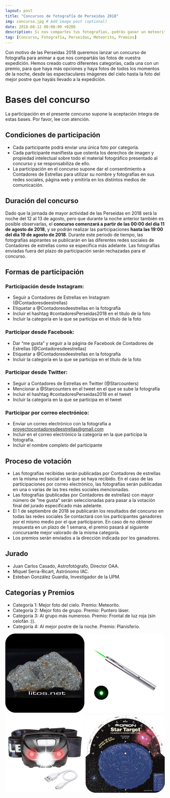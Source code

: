 ```yaml
---
layout: post
title: "Concursos de fotografía de Perseidas 2018"
img: concurso.jpg # Add image post (optional)
date: 2018-08-12 00:00:00 +0200
description: Si nos compartes tus fotografías, podrás ganar un meteorito, un puntero láser y algunas cosas más. Sigue leyendo... # Add post description (optional)
tag: [Concurso, Fotografía, Perseidas, Meteorito, Premios]
---
```

Con motivo de las Perseidas 2018 queremos lanzar un concurso de fotografía para animar a que nos compartáis las fotos de vuestra expedición. Hemos creado cuatro diferentes categorías, cada una con un premio, para que haya más opciones y haya fotos de todos los momentos de la noche, desde las espectaculares imágenes del cielo hasta la foto del mejor postre que hayáis llevado a la expedición.

# Bases del concurso

La participación en el presente concurso supone la aceptación íntegra de estas bases. Por favor, lee con atención.

## Condiciones de participación

* Cada participante podrá enviar una única foto por categoría.
* Cada participante manifiesta que ostenta los derechos de imagen y propiedad intelectual sobre todo el material fotográfico presentado al concurso y se responsabiliza de ello.
* La participación en el concurso supone dar el consentimiento a Contadores de Estrellas para utilizar su nombre y fotografías en sus redes sociales, página web y emitirla en los distintos medios de comunicación.

## Duración del concurso

Dado que la jornada de mayor actividad de las Perseidas en 2018 será la noche del 12 al 13 de agosto, pero que durante la noche anterior también es posible observarlas, el **concurso comenzará a partir de las 00:00 del día 11 de agosto de 2018**, y se podrán realizar las participaciones **hasta las 19:00 del día 19 de agosto de 2018**. Durante este periodo de tiempo, las fotografías aspirantes se publicarán en las diferentes redes sociales de Contadores de estrellas como se especifica más adelante. Las fotografías enviadas fuera del plazo de participación serán rechazadas para el concurso.

## Formas de participación

### Participación desde **Instagram**:
* Seguir a Contadores de Estrellas en Instagram (@Contadoresdeestrellas)
* Etiquetar a @Contadoresdeestrellas en la fotografía
* Incluir el hashtag #contadoresPerseidas2018 en el título de la foto
* Incluir la categoría en la que se participa en el título de la foto

### Participar desde **Facebook**:
* Dar “me gusta” y seguir a la página de Facebook de Contadores de Estrellas (@Contadoresdeestrellas)
* Etiquetar a @Contadoresdeestrellas en la fotografía
* Incluir la categoría en la que se participa en el título de la foto

### Participar desde **Twitter**:
* Seguir a Contadores de Estrellas en Twitter (@Starcounters)
* Mencionar a @Starcounters en el tweet en el que se sube la fotografía
* Incluir el hashtag #contadoresPerseidas2018 en el tweet
* Incluir la categoría en la que se participa en el tweet

### Participar por correo electrónico:
* Enviar un correo electrónico con  la fotografía a proyectocontadoresdeestrellas@gmail.com
* Incluir en el correo electrónico la categoría en la que participa la fotografía.
* Incluir el nombre completo del participante

## Proceso de votación

* Las fotografías recibidas serán publicadas por Contadores de estrellas en la misma red social en la que se haya recibido. En el caso de las participaciones por correo electrónico, las fotografías serán publicadas en una o varias de las tres redes sociales mencionadas.
* Las fotografías (publicadas por Contadores de estrellas) con mayor número de “me gusta” serán seleccionadas para pasar a la votación final del jurado especificado más adelante.
* El 1 de septiembre de 2018 se publicarán los resultados del concurso en todas las redes sociales
Se contactará con los participantes ganadores por el mismo medio por el que participaron. En caso de no obtener respuesta en un plazo de 1 semana, el premio pasará al siguiente concursante mejor valorado de la misma categoría.
* Los premios serán enviados a la dirección indicada por los ganadores.

## Jurado

* Juan Carlos Casado, Astrofotógrafo, Director OAA.
* Miquel Serra-Ricart, Astrónomo IAC.
* Esteban González Guardia, Investigador de la UPM.

## Categorías y Premios

* Categoría 1: Mejor foto del cielo. Premio: Meteorito.
* Categoría 2: Mejor foto de grupo. Premio: Puntero láser.
* Categoría 3: Al grupo más numeroso. Premio: Frontal de luz roja (sin celofán :)).
* Categoría 4: Al mejor postre de la noche. Premio: Planisferio.

![Meteorito primer premio](../assets/img/premios/meteorito-nwa-3119-thumbnail.jpg)
![Láser verde segundo premio](../assets/img/premios/laser-thumbnail.jpg)
![Frontal tercer premio](../assets/img/premios/frontal-thumbnail.jpg)
![Planisferio cuarto premio](../assets/img/premios/planisferio-thumbnail.jpg)
